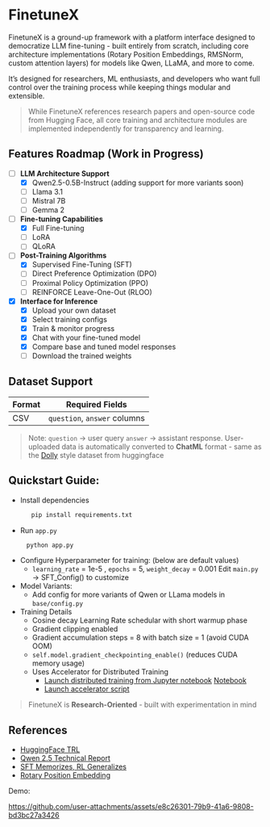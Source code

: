 # FinetuneX
FinetuneX is a ground-up framework with a platform interface designed to democratize LLM fine-tuning - built entirely from scratch, including core architecture implementations (Rotary Position Embeddings, RMSNorm, custom attention layers) for models like Qwen, LLaMA, and more to come.

It’s designed for researchers, ML enthusiasts, and developers who want full control over the training process while keeping things modular and extensible.

> While FinetuneX references research papers and open-source code from Hugging Face, all core training and architecture modules are implemented independently for transparency and learning.

## Features Roadmap (Work in Progress)

- [ ] **LLM Architecture Support** 
  - [x] Qwen2.5-0.5B-Instruct (adding support for more variants soon)
  - [ ] Llama 3.1
  - [ ] Mistral 7B
  - [ ] Gemma 2

- [ ] **Fine-tuning Capabilities**
  - [x] Full Fine-tuning
  - [ ] LoRA
  - [ ] QLoRA
        
- [ ] **Post-Training Algorithms**
  - [x] Supervised Fine-Tuning (SFT)
  - [ ] Direct Preference Optimization (DPO)
  - [ ] Proximal Policy Optimization (PPO)
  - [ ] REINFORCE Leave-One-Out (RLOO)

- [x] **Interface for Inference**
  - [x] Upload your own dataset
  - [x] Select training configs
  - [x] Train & monitor progress
  - [x] Chat with your fine-tuned model
  - [x] Compare base and tuned model responses
  - [ ] Download the trained weights

## Dataset Support
| Format | Required Fields |
| :------ | :---------: |
| CSV | `question`, `answer` columns |
> Note:
> `question` -> user query
> `answer` -> assistant response.
> User-uploaded data is automatically converted to **ChatML** format - same as the [Dolly](https://huggingface.co/datasets/philschmid/dolly-15k-oai-style) style dataset from huggingface

## Quickstart Guide:
- Install dependencies
  ``` bash
     pip install requirements.txt
  ```
- Run `app.py`
``` bash
     python app.py
```
- Configure Hyperparameter for training: (below are default values)
    - `learning_rate` = 1e-5 , `epochs` = 5, `weight_decay` = 0.001
  Edit `main.py` ->  SFT_Config() to customize
- Model Variants:
  - Add config for more variants of Qwen or LLama models in `base/config.py`
- Training Details
  - Cosine decay Learning Rate schedular with short warmup phase
  - Gradient clipping enabled
  - Gradient accumulation steps = 8 with batch size = 1 (avoid CUDA OOM)
  - `self.model.gradient_checkpointing_enable()` (reduces CUDA memory usage)
  - Uses Accelerator for Distributed Training
    - [Launch distributed training from Jupyter notebook](https://huggingface.co/docs/accelerate/en/basic_tutorials/notebook) [Notebook](https://github.com/huggingface/notebooks/blob/main/examples/accelerate_examples/simple_cv_example.ipynb)
    - [Launch accelerator script](https://huggingface.co/docs/accelerate/en/basic_tutorials/launch)

> FinetuneX is **Research-Oriented** - built with experimentation in mind

## References
- [HuggingFace TRL](https://github.com/huggingface/trl)
- [Qwen 2.5 Technical Report](https://arxiv.org/abs/2412.15115)
- [SFT Memorizes, RL Generalizes](https://arxiv.org/abs/2501.17161)
- [Rotary Position Embedding](https://arxiv.org/abs/2104.09864)

Demo:

https://github.com/user-attachments/assets/e8c26301-79b9-41a6-9808-bd3bc27a3426

